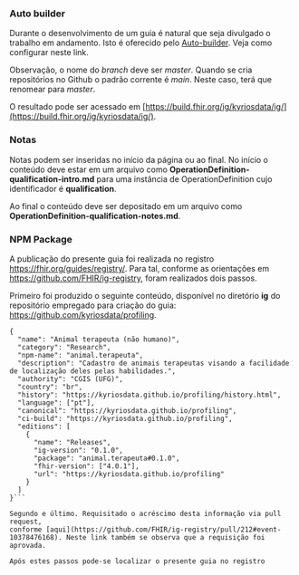 ### Auto builder

Durante o desenvolvimento de um guia é natural que seja 
divulgado o trabalho em andamento. Isto é oferecido 
pelo [Auto-builder](https://github.com/FHIR/auto-ig-builder). Veja
como configurar neste link. 

Observação, o nome do _branch_ deve ser _master_. Quando se cria
repositórios no Github o padrão corrente é _main_. Neste caso, 
terá que renomear para _master_. 

O resultado pode ser
acessado em [https://build.fhir.org/ig/kyriosdata/ig/](https://build.fhir.org/ig/kyriosdata/ig/).


### Notas

Notas podem ser inseridas no início da página ou ao final.
No início o conteúdo deve estar em um arquivo como
**OperationDefinition-qualification-intro.md** para uma
instância de OperationDefinition cujo identificador é **qualification**.

Ao final o conteúdo deve ser depositado em um arquivo como
**OperationDefinition-qualification-notes.md**.

### NPM Package

A publicação do presente guia foi realizada no registro
https://fhir.org/guides/registry/. Para tal, conforme as 
orientações em https://github.com/FHIR/ig-registry, foram realizados dois passos.

Primeiro foi produzido o seguinte conteúdo, disponível no
diretório **ig** do repositório empregado para criação 
do guia: https://github.com/kyriosdata/profiling. 

```
{
  "name": "Animal terapeuta (não humano)",
  "category": "Research",
  "npm-name": "animal.terapeuta",
  "description": "Cadastro de animais terapeutas visando a facilidade de localização deles pelas habilidades.",
  "authority": "CGIS (UFG)",
  "country": "br",
  "history": "https://kyriosdata.github.io/profiling/history.html",
  "language": ["pt"],
  "canonical": "https://kyriosdata.github.io/profiling",
  "ci-build": "https://kyriosdata.github.io/profiling",
  "editions": [
    {
      "name": "Releases",
      "ig-version": "0.1.0",
      "package": "animal.terapeuta#0.1.0",
      "fhir-version": ["4.0.1"],
      "url": "https://kyriosdata.github.io/profiling"
    }
  ]
}```

Segundo e último. Requisitado o acréscimo desta informação via pull request,
conforme [aqui](https://github.com/FHIR/ig-registry/pull/212#event-10378476168). Neste link também se observa que a requisição foi aprovada. 

Após estes passos pode-se localizar o presente guia no registro

